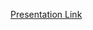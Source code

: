 [Presentation Link](https://docs.google.com/presentation/d/11noq4PrR1AL52cGOFKApNWaykhVWsbL1jOvRLHTUtD8/edit?usp=sharing)